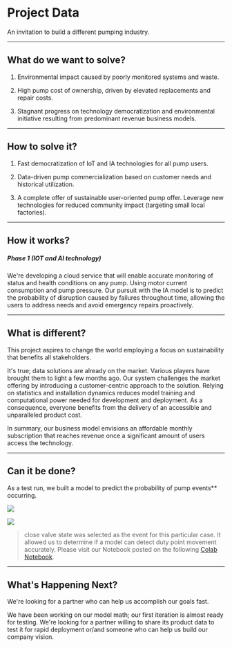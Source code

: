 # Project Data
An invitation to build a different pumping industry.

------------


## What do we want to solve?
1. Environmental impact caused by poorly monitored systems and waste.

1. High pump cost of ownership, driven by elevated replacements and repair costs.

1. Stagnant progress on technology democratization and environmental initiative resulting from predominant revenue business models. 


------------
## How to solve it?
1. Fast democratization of IoT and IA technologies for all pump users.

1. Data-driven pump commercialization based on customer needs and historical utilization.

1. A complete offer of sustainable user-oriented pump offer. Leverage new technologies for reduced community impact (targeting small local factories).

------------



## How it works?
##### Phase 1 (IOT and AI technology)

We're developing a cloud service that will enable accurate monitoring of status and health conditions on any pump. Using motor current consumption and pump pressure.
Our pursuit with the IA model is to predict the probability of disruption caused by failures throughout time, allowing the users to address needs and avoid emergency repairs proactively.


------------

## What is different?
This project aspires to change the world employing a  focus on sustainability that benefits all stakeholders.

It's true; data solutions are already on the market. Various players have brought them to light a few months ago. Our system challenges the market offering by introducing a customer-centric approach to the solution. Relying on statistics and installation dynamics reduces model training and computational power needed for development and deployment. As a consequence, everyone benefits from the delivery of an accessible and unparalleled product cost.

In summary, our business model envisions an affordable monthly subscription that reaches revenue once a significant amount of users access the technology.


------------

## Can it be done?

As a test run, we built a model to predict the probability of pump events** occurring.

![](https://github.com/dnb0512/DataProject/blob/gh-pages/line2.gif?raw=true)

![](https://github.com/dnb0512/DataProject/blob/gh-pages/line3.gif?raw=true)

>  close valve state was selected as the event for this particular case. It allowed us to determine if a model can detect duty point movement accurately.
Please visit our Notebook posted on the following [Colab Notebook](https://colab.research.google.com/drive/1Y2Dw-Yr-xlUzj5uFa5mt4dSmM0HT8Dwh?usp=sharing). 


------------

## What's Happening Next?
We're looking for a partner who can help us accomplish our goals fast. 

We have been working on our model math; our first iteration is almost ready for testing. We're looking for a partner willing to share its product data to test it for rapid deployment or/and someone who can help us build our company vision.

